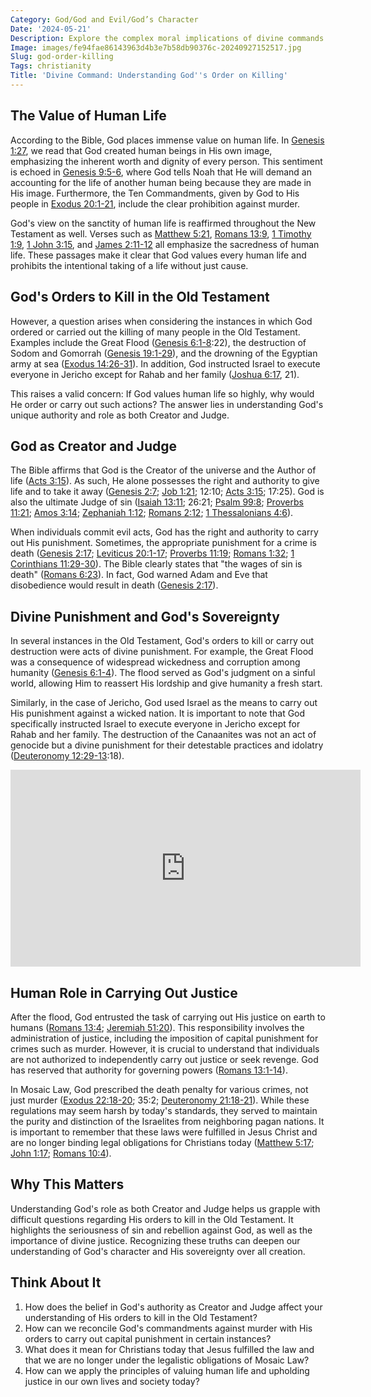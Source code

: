 ```yaml
---
Category: God/God and Evil/God’s Character
Date: '2024-05-21'
Description: Explore the complex moral implications of divine commands to kill in religious texts. Delve into the theological justifications and ethical dilemmas surrounding God-ordered killings.
Image: images/fe94fae86143963d4b3e7b58db90376c-20240927152517.jpg
Slug: god-order-killing
Tags: christianity
Title: 'Divine Command: Understanding God''s Order on Killing'
---
```


## The Value of Human Life

According to the Bible, God places immense value on human life. In [Genesis 1:27](https://www.bibleref.com/Genesis/1/Genesis-1-27.html), we read that God created human beings in His own image, emphasizing the inherent worth and dignity of every person. This sentiment is echoed in [Genesis 9:5-6](https://www.bibleref.com/Genesis/9/Genesis-9-5.html), where God tells Noah that He will demand an accounting for the life of another human being because they are made in His image. Furthermore, the Ten Commandments, given by God to His people in [Exodus 20:1-21](https://www.bibleref.com/Exodus/20/Exodus-20-1.html), include the clear prohibition against murder.

God's view on the sanctity of human life is reaffirmed throughout the New Testament as well. Verses such as [Matthew 5:21](https://www.bibleref.com/Matthew/5/Matthew-5-21.html), [Romans 13:9](https://www.bibleref.com/Romans/13/Romans-13-9.html), [1 Timothy 1:9](https://www.bibleref.com/1-Timothy/1/1-Timothy-1-9.html), [1 John 3:15](https://www.bibleref.com/1-John/3/1-John-3-15.html), and [James 2:11-12](https://www.bibleref.com/James/2/James-2-11.html) all emphasize the sacredness of human life. These passages make it clear that God values every human life and prohibits the intentional taking of a life without just cause.

## God's Orders to Kill in the Old Testament

However, a question arises when considering the instances in which God ordered or carried out the killing of many people in the Old Testament. Examples include the Great Flood ([Genesis 6:1-8](https://www.bibleref.com/Genesis/6/Genesis-6-1.html):22), the destruction of Sodom and Gomorrah ([Genesis 19:1-29](https://www.bibleref.com/Genesis/19/Genesis-19-1.html)), and the drowning of the Egyptian army at sea ([Exodus 14:26-31](https://www.bibleref.com/Exodus/14/Exodus-14-26.html)). In addition, God instructed Israel to execute everyone in Jericho except for Rahab and her family ([Joshua 6:17](https://www.bibleref.com/Joshua/6/Joshua-6-17.html), 21).

This raises a valid concern: If God values human life so highly, why would He order or carry out such actions? The answer lies in understanding God's unique authority and role as both Creator and Judge.

## God as Creator and Judge

The Bible affirms that God is the Creator of the universe and the Author of life ([Acts 3:15](https://www.bibleref.com/Acts/3/Acts-3-15.html)). As such, He alone possesses the right and authority to give life and to take it away ([Genesis 2:7](https://www.bibleref.com/Genesis/2/Genesis-2-7.html); [Job 1:21](https://www.bibleref.com/Job/1/Job-1-21.html); 12:10; [Acts 3:15](https://www.bibleref.com/Acts/3/Acts-3-15.html); 17:25). God is also the ultimate Judge of sin ([Isaiah 13:11](https://www.bibleref.com/Isaiah/13/Isaiah-13-11.html); 26:21; [Psalm 99:8](https://www.bibleref.com/Psalm/99/Psalm-99-8.html); [Proverbs 11:21](https://www.bibleref.com/Proverbs/11/Proverbs-11-21.html); [Amos 3:14](https://www.bibleref.com/Amos/3/Amos-3-14.html); [Zephaniah 1:12](https://www.bibleref.com/Zephaniah/1/Zephaniah-1-12.html); [Romans 2:12](https://www.bibleref.com/Romans/2/Romans-2-12.html); [1 Thessalonians 4:6](https://www.bibleref.com/1-Thessalonians/4/1-Thessalonians-4-6.html)).

When individuals commit evil acts, God has the right and authority to carry out His punishment. Sometimes, the appropriate punishment for a crime is death ([Genesis 2:17](https://www.bibleref.com/Genesis/2/Genesis-2-17.html); [Leviticus 20:1-17](https://www.bibleref.com/Leviticus/20/Leviticus-20-1.html); [Proverbs 11:19](https://www.bibleref.com/Proverbs/11/Proverbs-11-19.html); [Romans 1:32](https://www.bibleref.com/Romans/1/Romans-1-32.html); [1 Corinthians 11:29-30](https://www.bibleref.com/1-Corinthians/11/1-Corinthians-11-29.html)). The Bible clearly states that "the wages of sin is death" ([Romans 6:23](https://www.bibleref.com/Romans/6/Romans-6-23.html)). In fact, God warned Adam and Eve that disobedience would result in death ([Genesis 2:17](https://www.bibleref.com/Genesis/2/Genesis-2-17.html)).

## Divine Punishment and God's Sovereignty

In several instances in the Old Testament, God's orders to kill or carry out destruction were acts of divine punishment. For example, the Great Flood was a consequence of widespread wickedness and corruption among humanity ([Genesis 6:1-4](https://www.bibleref.com/Genesis/6/Genesis-6-1.html)). The flood served as God's judgment on a sinful world, allowing Him to reassert His lordship and give humanity a fresh start.

Similarly, in the case of Jericho, God used Israel as the means to carry out His punishment against a wicked nation. It is important to note that God specifically instructed Israel to execute everyone in Jericho except for Rahab and her family. The destruction of the Canaanites was not an act of genocide but a divine punishment for their detestable practices and idolatry ([Deuteronomy 12:29-13](https://www.bibleref.com/Deuteronomy/12/Deuteronomy-12-29.html):18).


<iframe width="560" height="315" src="https://www.youtube.com/embed/taYhbRm6pnU" frameborder="0" allow="autoplay; encrypted-media" allowfullscreen></iframe>


## Human Role in Carrying Out Justice

After the flood, God entrusted the task of carrying out His justice on earth to humans ([Romans 13:4](https://www.bibleref.com/Romans/13/Romans-13-4.html); [Jeremiah 51:20](https://www.bibleref.com/Jeremiah/51/Jeremiah-51-20.html)). This responsibility involves the administration of justice, including the imposition of capital punishment for crimes such as murder. However, it is crucial to understand that individuals are not authorized to independently carry out justice or seek revenge. God has reserved that authority for governing powers ([Romans 13:1-14](https://www.bibleref.com/Romans/13/Romans-13-1.html)).

In Mosaic Law, God prescribed the death penalty for various crimes, not just murder ([Exodus 22:18-20](https://www.bibleref.com/Exodus/22/Exodus-22-18.html); 35:2; [Deuteronomy 21:18-21](https://www.bibleref.com/Deuteronomy/21/Deuteronomy-21-18.html)). While these regulations may seem harsh by today's standards, they served to maintain the purity and distinction of the Israelites from neighboring pagan nations. It is important to remember that these laws were fulfilled in Jesus Christ and are no longer binding legal obligations for Christians today ([Matthew 5:17](https://www.bibleref.com/Matthew/5/Matthew-5-17.html); [John 1:17](https://www.bibleref.com/John/1/John-1-17.html); [Romans 10:4](https://www.bibleref.com/Romans/10/Romans-10-4.html)).

## Why This Matters

Understanding God's role as both Creator and Judge helps us grapple with difficult questions regarding His orders to kill in the Old Testament. It highlights the seriousness of sin and rebellion against God, as well as the importance of divine justice. Recognizing these truths can deepen our understanding of God's character and His sovereignty over all creation.

## Think About It

1. How does the belief in God's authority as Creator and Judge affect your understanding of His orders to kill in the Old Testament?
2. How can we reconcile God's commandments against murder with His orders to carry out capital punishment in certain instances?
3. What does it mean for Christians today that Jesus fulfilled the law and that we are no longer under the legalistic obligations of Mosaic Law?
4. How can we apply the principles of valuing human life and upholding justice in our own lives and society today?